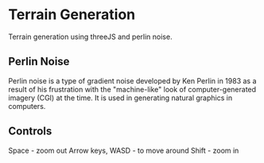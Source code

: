 # Terrain Generation

Terrain generation using threeJS and perlin noise.

## Perlin Noise

Perlin noise is a type of gradient noise developed by Ken Perlin in 1983 as a result of his frustration with the "machine-like" look of computer-generated imagery (CGI) at the time. It is used in generating natural graphics in computers.

## Controls

Space - zoom out
Arrow keys, WASD - to move around
Shift - zoom in
